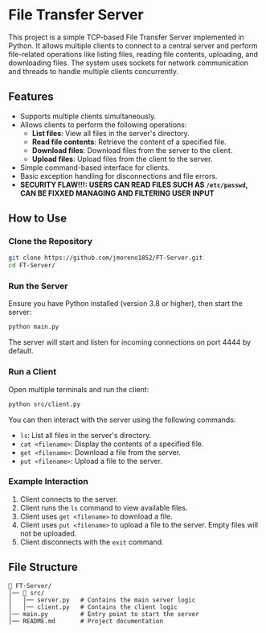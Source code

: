 # File Transfer Server

This project is a simple TCP-based File Transfer Server implemented in Python. It allows multiple clients to connect to a central server and perform file-related operations like listing files, reading file contents, uploading, and downloading files. The system uses sockets for network communication and threads to handle multiple clients concurrently.

## Features

- Supports multiple clients simultaneously.
- Allows clients to perform the following operations:
  - **List files**: View all files in the server's directory.
  - **Read file contents**: Retrieve the content of a specified file.
  - **Download files**: Download files from the server to the client.
  - **Upload files**: Upload files from the client to the server.
- Simple command-based interface for clients.
- Basic exception handling for disconnections and file errors.
- **SECURITY FLAW!!!: USERS CAN READ FILES SUCH AS `/etc/passwd`, CAN BE FIXXED MANAGING AND FILTERING USER INPUT**

## How to Use

### Clone the Repository
```bash
git clone https://github.com/jmoreno1852/FT-Server.git
cd FT-Server/
```

### Run the Server
Ensure you have Python installed (version 3.8 or higher), then start the server:

```bash
python main.py
```

The server will start and listen for incoming connections on port 4444 by default.

### Run a Client
Open multiple terminals and run the client:

```bash
python src/client.py
```

You can then interact with the server using the following commands:

- `ls`: List all files in the server's directory.
- `cat <filename>`: Display the contents of a specified file.
- `get <filename>`: Download a file from the server.
- `put <filename>`: Upload a file to the server.


### Example Interaction
1. Client connects to the server.
2. Client runs the `ls` command to view available files.
3. Client uses `get <filename>` to download a file.
4. Client uses `put <filename>` to upload a file to the server. Empty files will not be uploaded.
5. Client disconnects with the `exit` command.

## File Structure

```plaintext
📁 FT-Server/
│── 📁 src/
│   │── server.py   # Contains the main server logic
│   │── client.py   # Contains the client logic
│── main.py         # Entry point to start the server
│── README.md       # Project documentation
```

